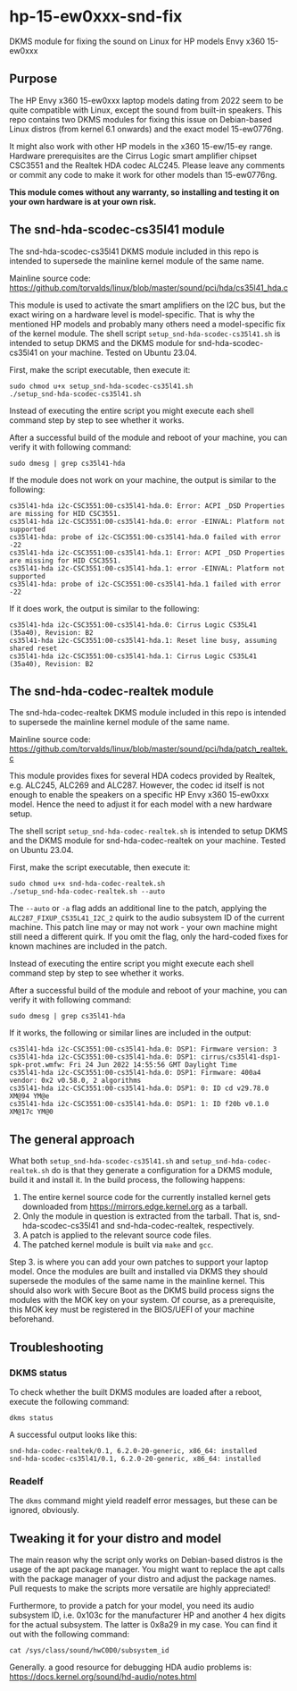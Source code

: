 # hp-15-ew0xxx-snd-fix
DKMS module for fixing the sound on Linux for HP models Envy x360 15-ew0xxx

## Purpose
The HP Envy x360 15-ew0xxx laptop models dating from 2022 seem to be quite compatible with Linux, except the sound from built-in speakers. This repo contains two DKMS modules for fixing this issue on Debian-based Linux distros (from kernel 6.1 onwards) and the exact model 15-ew0776ng.

It might also work with other HP models in the x360 15-ew/15-ey range. Hardware prerequisites are the Cirrus Logic smart amplifier chipset CSC3551 and the Realtek HDA codec ALC245. Please leave any comments or commit any code to make it work for other models than 15-ew0776ng.

**This module comes without any warranty, so installing and testing it on your own hardware is at your own risk.**

## The snd-hda-scodec-cs35l41 module
The snd-hda-scodec-cs35l41 DKMS module included in this repo is intended to supersede the mainline kernel module of the same name.

Mainline source code: https://github.com/torvalds/linux/blob/master/sound/pci/hda/cs35l41_hda.c

This module is used to activate the smart amplifiers on the I2C bus, but the exact wiring on a hardware level is model-specific. That is why the mentioned HP models and probably many others need a model-specific fix of the kernel module.
The shell script `setup_snd-hda-scodec-cs35l41.sh` is intended to setup DKMS and the DKMS module for snd-hda-scodec-cs35l41 on your machine. Tested on Ubuntu 23.04.

First, make the script executable, then execute it:
```
sudo chmod u+x setup_snd-hda-scodec-cs35l41.sh
./setup_snd-hda-scodec-cs35l41.sh
```

Instead of executing the entire script you might execute each shell command step by step to see whether it works.

After a successful build of the module and reboot of your machine, you can verify it with following command:
```
sudo dmesg | grep cs35l41-hda
```

If the module does not work on your machine, the output is similar to the following:
```
cs35l41-hda i2c-CSC3551:00-cs35l41-hda.0: Error: ACPI _DSD Properties are missing for HID CSC3551.
cs35l41-hda i2c-CSC3551:00-cs35l41-hda.0: error -EINVAL: Platform not supported
cs35l41-hda: probe of i2c-CSC3551:00-cs35l41-hda.0 failed with error -22
cs35l41-hda i2c-CSC3551:00-cs35l41-hda.1: Error: ACPI _DSD Properties are missing for HID CSC3551.
cs35l41-hda i2c-CSC3551:00-cs35l41-hda.1: error -EINVAL: Platform not supported
cs35l41-hda: probe of i2c-CSC3551:00-cs35l41-hda.1 failed with error -22
```

If it does work, the output is similar to the following:
```
cs35l41-hda i2c-CSC3551:00-cs35l41-hda.0: Cirrus Logic CS35L41 (35a40), Revision: B2
cs35l41-hda i2c-CSC3551:00-cs35l41-hda.1: Reset line busy, assuming shared reset
cs35l41-hda i2c-CSC3551:00-cs35l41-hda.1: Cirrus Logic CS35L41 (35a40), Revision: B2
```

## The snd-hda-codec-realtek module
The snd-hda-codec-realtek DKMS module included in this repo is intended to supersede the mainline kernel module of the same name.

Mainline source code: https://github.com/torvalds/linux/blob/master/sound/pci/hda/patch_realtek.c

This module provides fixes for several HDA codecs provided by Realtek, e.g. ALC245, ALC269 and ALC287. However, the codec id itself is not enough to enable the speakers on a specific HP Envy x360 15-ew0xxx model. Hence the need to adjust it for each model with a new hardware setup.

The shell script `setup_snd-hda-codec-realtek.sh` is intended to setup DKMS and the DKMS module for snd-hda-codec-realtek on your machine. Tested on Ubuntu 23.04.

First, make the script executable, then execute it:
```
sudo chmod u+x snd-hda-codec-realtek.sh
./setup_snd-hda-codec-realtek.sh --auto
```

The `--auto` or `-a` flag adds an additional line to the patch, applying the `ALC287_FIXUP_CS35L41_I2C_2` quirk to the audio subsystem ID of the current machine. This patch line may or may not work - your own machine might still need a different quirk. If you omit the flag, only the hard-coded fixes for known machines are included in the patch.

Instead of executing the entire script you might execute each shell command step by step to see whether it works.

After a successful build of the module and reboot of your machine, you can verify it with following command:
```
sudo dmesg | grep cs35l41-hda
```

If it works, the following or similar lines are included in the output:
```
cs35l41-hda i2c-CSC3551:00-cs35l41-hda.0: DSP1: Firmware version: 3
cs35l41-hda i2c-CSC3551:00-cs35l41-hda.0: DSP1: cirrus/cs35l41-dsp1-spk-prot.wmfw: Fri 24 Jun 2022 14:55:56 GMT Daylight Time
cs35l41-hda i2c-CSC3551:00-cs35l41-hda.0: DSP1: Firmware: 400a4 vendor: 0x2 v0.58.0, 2 algorithms
cs35l41-hda i2c-CSC3551:00-cs35l41-hda.0: DSP1: 0: ID cd v29.78.0 XM@94 YM@e
cs35l41-hda i2c-CSC3551:00-cs35l41-hda.0: DSP1: 1: ID f20b v0.1.0 XM@17c YM@0
```

## The general approach
What both `setup_snd-hda-scodec-cs35l41.sh` and `setup_snd-hda-codec-realtek.sh` do is that they generate a configuration for a DKMS module, build it and install it. In the build process, the following happens:
1. The entire kernel source code for the currently installed kernel gets downloaded from https://mirrors.edge.kernel.org as a tarball.
2. Only the module in question is extracted from the tarball. That is, snd-hda-scodec-cs35l41 and snd-hda-codec-realtek, respectively.
3. A patch is applied to the relevant source code files.
4. The patched kernel module is built via `make` and `gcc`.

Step 3. is where you can add your own patches to support your laptop model.
Once the modules are built and installed via DKMS they should supersede the modules of the same name in the mainline kernel. This should also work with Secure Boot as the DKMS build process signs the modules with the MOK key on your system. Of course, as a prerequisite, this MOK key must be registered in the BIOS/UEFI of your machine beforehand.

## Troubleshooting
### DKMS status
To check whether the built DKMS modules are loaded after a reboot, execute the following command:
```
dkms status
```

A successful output looks like this:
```
snd-hda-codec-realtek/0.1, 6.2.0-20-generic, x86_64: installed
snd-hda-scodec-cs35l41/0.1, 6.2.0-20-generic, x86_64: installed
```

### Readelf
The `dkms` command might yield readelf error messages, but these can be ignored, obviously.

## Tweaking it for your distro and model
The main reason why the script only works on Debian-based distros is the usage of the apt package manager. You might want to replace the apt calls with the package manager of your distro and adjust the package names. Pull requests to make the scripts more versatile are highly appreciated!

Furthermore, to provide a patch for your model, you need its audio subsystem ID, i.e. 0x103c for the manufacturer HP and another 4 hex digits for the actual subsystem. The latter is 0x8a29 in my case. You can find it out with the following command:
```
cat /sys/class/sound/hwC0D0/subsystem_id
```

Generally. a good resource for debugging HDA audio problems is: https://docs.kernel.org/sound/hd-audio/notes.html
